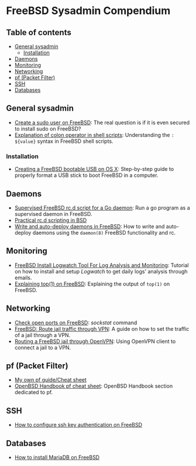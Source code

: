 # FreeBSD Sysadmin Compendium
## Table of contents
<!-- vim-markdown-toc GFM -->

* [General sysadmin](#general-sysadmin)
	- [Installation](#installation)
* [Daemons](#daemons)
* [Monitoring](#monitoring)
* [Networking](#networking)
* [pf (Packet Filter)](#pf-packet-filter)
* [SSH](#ssh)
* [Databases](#databases)

<!-- vim-markdown-toc -->

## General sysadmin
* [Create a sudo user on FreeBSD](https://www.vultr.com/docs/create-a-sudo-user-on-freebsd): The real question is if it is even secured to install sudo on FreeBSD?
* [Explanation of colon operator in shell scripts](https://stackoverflow.com/questions/7444504/explanation-of-colon-operator-in-foo-value): Understanding the `: ${value}` syntax in FreeBSD shell scripts.

### Installation
* [Creating a FreeBSD bootable USB on OS X](https://hakk.dev/blog/posts/freebsd-usb-osx/): Step-by-step guide to properly format a USB stick to boot FreeBSD in a computer.

## Daemons
* [Supervised FreeBSD rc.d script for a Go daemon](https://redbyte.eu/en/blog/supervised-freebsd-init-script-for-go-deamon/): Run a go program as a supervised daemon in FreeBSD.
* [Practical rc.d scripting in BSD](https://docs.freebsd.org/en/articles/rc-scripting/index.html)
* [Write and auto-deploy daemons in FreeBSD](https://dev.to/zilti/updated-write-and-auto-deploy-daemons-on-freebsd-k7i): How to write and auto-deploy daemons using the `daemon(8)` FreeBSD functionality and rc.

## Monitoring
* [FreeBSD Install Logwatch Tool For Log Analysis and Monitoring](https://www.cyberciti.biz/faq/freebsd-unix-log-analyzer-configuration/): Tutorial on how to install and setup _Logwatch_ to get daily logs' analysis through emails.
* [Explaining top(1) on FreeBSD](https://klarasystems.com/articles/explaining-top1-on-freebsd/): Explaining the output of `top(1)` on FreeBSD.

## Networking
* [Check open ports on FreeBSD](https://linuxhint.com/check-open-ports-freebsd/): _sockstat_ command
* [FreeBSD: Route jail traffic through VPN](https://www.davd.io/freebsd-route-jail-traffic-through-vpn/): A guide on how to set the traffic of a jail through a VPN. 
* [Routing a FreeBSD jail through OpenVPN](https://blog.feld.me/posts/2015/06/routing-a-freebsd-jail-through-openvpn/): Using OpenVPN client to connect a jail to a VPN.

## pf (Packet Filter)
* [My own pf guide/Cheat sheet](/PFCheatsheet.md)
* [OpenBSD Handbook pf cheat sheet](https://www.openbsdhandbook.com/pf/cheat_sheet/): OpenBSD Handbook section dedicated to pf.

## SSH
* [How to configure ssh key authentication on FreeBSD](https://www.digitalocean.com/community/tutorials/how-to-configure-ssh-key-based-authentication-on-a-freebsd-server)

## Databases
* [How to install MariaDB on FreeBSD](https://www.osradar.com/how-to-install-mariadb-on-freebsd-12/)
